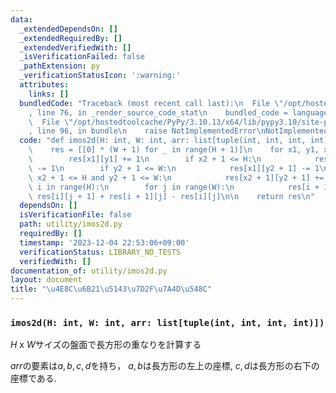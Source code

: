 ```yaml
---
data:
  _extendedDependsOn: []
  _extendedRequiredBy: []
  _extendedVerifiedWith: []
  _isVerificationFailed: false
  _pathExtension: py
  _verificationStatusIcon: ':warning:'
  attributes:
    links: []
  bundledCode: "Traceback (most recent call last):\n  File \"/opt/hostedtoolcache/PyPy/3.10.13/x64/lib/pypy3.10/site-packages/onlinejudge_verify/documentation/build.py\"\
    , line 76, in _render_source_code_stat\n    bundled_code = language.bundle(\n\
    \  File \"/opt/hostedtoolcache/PyPy/3.10.13/x64/lib/pypy3.10/site-packages/onlinejudge_verify/languages/python.py\"\
    , line 96, in bundle\n    raise NotImplementedError\nNotImplementedError\n"
  code: "def imos2d(H: int, W: int, arr: list[tuple(int, int, int, int)]) -> list[list[int]]:\n\
    \    res = [[0] * (W + 1) for _ in range(H + 1)]\n    for x1, y1, x2, y2 in arr:\n\
    \        res[x1][y1] += 1\n        if x2 + 1 <= H:\n            res[x2 + 1][y1]\
    \ -= 1\n        if y2 + 1 <= W:\n            res[x1][y2 + 1] -= 1\n        if\
    \ x2 + 1 <= H and y2 + 1 <= W:\n            res[x2 + 1][y2 + 1] += 1\n\n    for\
    \ i in range(H):\n        for j in range(W):\n            res[i + 1][j + 1] +=\
    \ res[i][j + 1] + res[i + 1][j] - res[i][j]\n\n    return res\n"
  dependsOn: []
  isVerificationFile: false
  path: utility/imos2d.py
  requiredBy: []
  timestamp: '2023-12-04 22:53:06+09:00'
  verificationStatus: LIBRARY_NO_TESTS
  verifiedWith: []
documentation_of: utility/imos2d.py
layout: document
title: "\u4E8C\u6B21\u5143\u7D2F\u7A4D\u548C"
---
```


### `imos2d(H: int, W: int, arr: list[tuple(int, int, int, int)])`

$H$ x $W$サイズの盤面で長方形の重なりを計算する

$arr$の要素は$a,b,c,d$を持ち， $a,b$は長方形の左上の座標, $c,d$は長方形の右下の座標である.